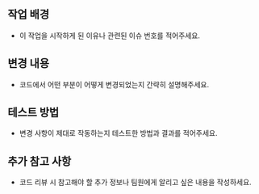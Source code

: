 ## 작업 배경
- 이 작업을 시작하게 된 이유나 관련된 이슈 번호를 적어주세요.

## 변경 내용
- 코드에서 어떤 부분이 어떻게 변경되었는지 간략히 설명해주세요.

## 테스트 방법
- 변경 사항이 제대로 작동하는지 테스트한 방법과 결과를 적어주세요.

## 추가 참고 사항
- 코드 리뷰 시 참고해야 할 추가 정보나 팀원에게 알리고 싶은 내용을 작성하세요.